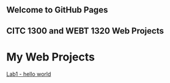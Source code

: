 ## Welcome to GitHub Pages
## CITC 1300 and WEBT 1320 Web Projects

<h1> My Web Projects </h1>

<a href="Lab1/index.html">Lab1 - hello world</a>

